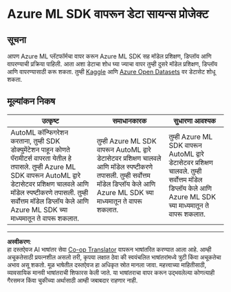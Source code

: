 <!--
CO_OP_TRANSLATOR_METADATA:
{
  "original_hash": "386efdbc19786951341f6956247ee990",
  "translation_date": "2025-08-27T17:53:45+00:00",
  "source_file": "5-Data-Science-In-Cloud/19-Azure/assignment.md",
  "language_code": "mr"
}
-->
# Azure ML SDK वापरून डेटा सायन्स प्रोजेक्ट

## सूचना

आपण Azure ML प्लॅटफॉर्मचा वापर करून Azure ML SDK सह मॉडेल प्रशिक्षण, डिप्लॉय आणि वापरण्याची प्रक्रिया पाहिली. आता अशा डेटाचा शोध घ्या ज्याचा वापर तुम्ही दुसरे मॉडेल प्रशिक्षण, डिप्लॉय आणि वापरण्यासाठी करू शकता. तुम्ही [Kaggle](https://kaggle.com) आणि [Azure Open Datasets](https://azure.microsoft.com/services/open-datasets/catalog?WT.mc_id=academic-77958-bethanycheum&ocid=AID3041109) वर डेटासेट शोधू शकता.

## मूल्यांकन निकष

| उत्कृष्ट | समाधानकारक | सुधारणा आवश्यक |
|-----------|-------------|----------------|
|AutoML कॉन्फिगरेशन करताना, तुम्ही SDK डोक्युमेंटेशन पाहून कोणते पॅरामीटर्स वापरता येतील हे तपासले. तुम्ही Azure ML SDK वापरून AutoML द्वारे डेटासेटवर प्रशिक्षण चालवले आणि मॉडेल स्पष्टीकरणे तपासली. तुम्ही सर्वोत्तम मॉडेल डिप्लॉय केले आणि Azure ML SDK च्या माध्यमातून ते वापरू शकलात. | तुम्ही Azure ML SDK वापरून AutoML द्वारे डेटासेटवर प्रशिक्षण चालवले आणि मॉडेल स्पष्टीकरणे तपासली. तुम्ही सर्वोत्तम मॉडेल डिप्लॉय केले आणि Azure ML SDK च्या माध्यमातून ते वापरू शकलात. | तुम्ही Azure ML SDK वापरून AutoML द्वारे डेटासेटवर प्रशिक्षण चालवले. तुम्ही सर्वोत्तम मॉडेल डिप्लॉय केले आणि Azure ML SDK च्या माध्यमातून ते वापरू शकलात. |

---

**अस्वीकरण**:  
हा दस्तऐवज AI भाषांतर सेवा [Co-op Translator](https://github.com/Azure/co-op-translator) वापरून भाषांतरित करण्यात आला आहे. आम्ही अचूकतेसाठी प्रयत्नशील असलो तरी, कृपया लक्षात ठेवा की स्वयंचलित भाषांतरांमध्ये त्रुटी किंवा अचूकतेचा अभाव असू शकतो. मूळ भाषेतील दस्तऐवज हा अधिकृत स्रोत मानला जावा. महत्त्वाच्या माहितीसाठी, व्यावसायिक मानवी भाषांतराची शिफारस केली जाते. या भाषांतराचा वापर करून उद्भवलेल्या कोणत्याही गैरसमज किंवा चुकीच्या अर्थासाठी आम्ही जबाबदार राहणार नाही.